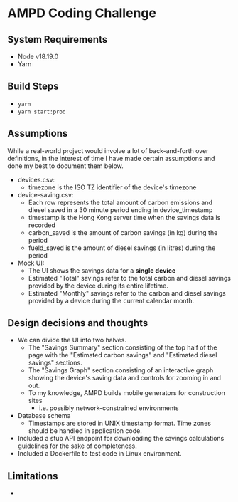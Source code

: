 # AMPD Coding Challenge

## System Requirements
- Node v18.19.0
- Yarn

## Build Steps
- ```yarn```
- ```yarn start:prod```

## Assumptions
While a real-world project would involve a lot of back-and-forth over definitions, in the interest of time I have made certain assumptions and done my best to document them below.
- devices.csv:
    - timezone is the ISO TZ identifier of the device's timezone
- device-saving.csv:
    - Each row represents the total amount of carbon emissions and diesel saved in a 30 minute period ending in device_timestamp
    - timestamp is the Hong Kong server time when the savings data is recorded
    - carbon_saved is the amount of carbon savings (in kg) during the period
    - fueld_saved is the amount  of diesel savings (in litres) during the period
- Mock UI:
    - The UI shows the savings data for a **single device**
    - Estimated "Total" savings refer to the total carbon and diesel savings provided by the device during its entire lifetime.
    - Estimated "Monthly" savings refer to the carbon and diesel savings provided by a device during the current calendar month.

## Design decisions and thoughts
- We can divide the UI into two halves.
    - The "Savings Summary" section consisting of the top half of the page with the "Estimated carbon savings" and "Estimated diesel savings" sections.
    - The "Savings Graph" section consisting of an interactive graph showing the device's saving data and controls for zooming in and out.
    - To my knowledge, AMPD builds mobile generators for construction sites
        - i.e. possibly network-constrained environments
- Database schema
    - Timestamps are stored in UNIX timestamp format. Time zones should be handled in application code.
- Included a stub API endpoint for downloading the savings calculations guidelines for the sake of completeness.
- Included a Dockerfile to test code in Linux environment.

## Limitations
- 